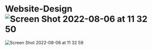 # Website-Design![Screen Shot 2022-08-06 at 11 32 50](https://user-images.githubusercontent.com/71708709/183236523-55638edf-469c-46df-8b2f-e258acc47ef1.png)
![Screen Shot 2022-08-06 at 11 32 59](https://user-images.githubusercontent.com/71708709/183236526-bf4a2b94-76e3-48ee-9863-421efd744733.png)
